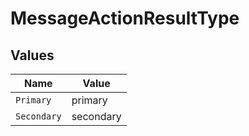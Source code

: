# MessageActionResultType


## Values

| Name        | Value       |
| ----------- | ----------- |
| `Primary`   | primary     |
| `Secondary` | secondary   |